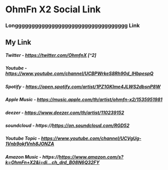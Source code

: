 # OhmFn X2 Social Link
### Longggggggggggggggggggggggggggggggggg Link
## My Link
##### Twitter - https://twitter.com/OhmfnX [^2]
##### Youtube - https://www.youtube.com/channel/UCBPWrkeS8Rh90d_IHbpespQ
##### Spotify - https://open.spotify.com/artist/1PZ1GKlme4JLWS2dbsnP8W
##### Apple Music - https://music.apple.com/th/artist/ohmfn-x2/1535951981
##### deezer - https://www.deezer.com/th/artist/110239152
##### soundcloud - https://https://on.soundcloud.com/RGD52
##### Youtube Topic - https://www.youtube.com/channel/UCVgUg-1Vnb9okfVnh8JONZA
##### Amazon Music - https://https://www.amazon.com/s?k=OhmFn+X2&i=di…ch_drd_B08N6Q32FY
